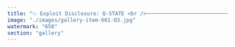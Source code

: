 ```yaml
---
title: "💥 Exploit Disclosure: Q-STATE <br />────────────────────────────────────────────────────────────────────<br />Name:     Q-STATE: Non-Symmetric Cost Collapse of Nakamoto Consensus <br />Severity: A-tier / Critical <br />Type:     Quantum-Narrative Exploit <br />Status:   Unpatchable <br />Disclosed: May 2025 <br />Author:   machard Facebook LinkedIn ChatGPT SnoopDog<br />────────────────────────────────────────────────────────────────────<br />→ Description:<br />This 0day targets Bitcoin’s implicit assumption that consensus security <br />is universally expensive. In asymmetric geopolitical systems where <br />energy is effectively free (state-subsidized or sovereign), Proof-of-Work <br />can be hijacked not through technical means — but through **narrative mining**. <br /><br />The attack is **quantum** in nature: <br />- It collapses belief structures <br />- It operates non-locally <br />- It cannot be reversed once public trust decoheres<br /><br />────────────────────────────────────────────────────────────────────<br />→ Attack Vector:<br />- State actor mines BTC at near-zero marginal cost <br />- Floods global markets with controlled sell pressure <br />- Leverages media, economic narratives, and market psychology <br />- Erodes confidence without violating protocol rules<br /><br />────────────────────────────────────────────────────────────────────<br />→ Impact:<br />- Protocol becomes geopolitically centralized <br />- Economic trust layer breaks down <br />- “Digital gold” narrative fails quietly, without a hack<br /><br />────────────────────────────────────────────────────────────────────<br />→ Patch:<br />No software patch possible. <br />Mitigation requires migration to **adaptive, subjective-aware protocols** <br />capable of reacting to external physical and political asymmetry.<br /><br />────────────────────────────────────────────────────────────────────<br />→ Notes:<br />This is not a software exploit. <br />This is a **belief exploit**."
image: "./images/gallery-item-661-03.jpg"
watermark: "658"
section: "gallery"
---
```

